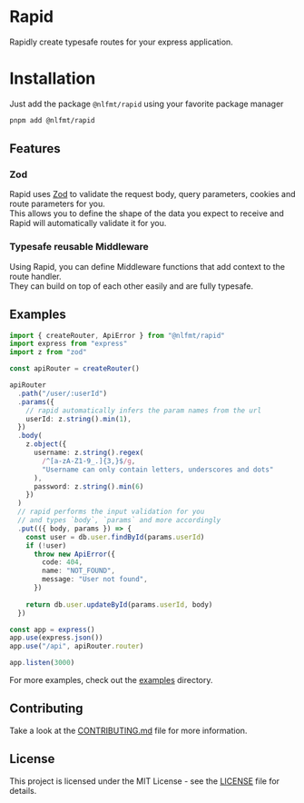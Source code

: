 # Rapid
Rapidly create typesafe routes for your express application.

# Installation
Just add the package `@nlfmt/rapid` using your favorite package manager
```sh
pnpm add @nlfmt/rapid
```

## Features
### Zod
Rapid uses [Zod](https://zod.dev/) to validate the request body, query parameters, cookies and route parameters for you. \
This allows you to define the shape of the data you expect to receive and Rapid will automatically validate it for you.

### Typesafe reusable Middleware
Using Rapid, you can define Middleware functions that add context to the route handler. \
They can build on top of each other easily and are fully typesafe.

## Examples
```ts
import { createRouter, ApiError } from "@nlfmt/rapid"
import express from "express"
import z from "zod"

const apiRouter = createRouter()

apiRouter
  .path("/user/:userId")
  .params({
    // rapid automatically infers the param names from the url
    userId: z.string().min(1),
  })
  .body(
    z.object({
      username: z.string().regex(
        /^[a-zA-Z1-9_.]{3,}$/g,
        "Username can only contain letters, underscores and dots"
      ),
      password: z.string().min(6)
    })
  )
  // rapid performs the input validation for you
  // and types `body`, `params` and more accordingly
  .put(({ body, params }) => {
    const user = db.user.findById(params.userId)
    if (!user)
      throw new ApiError({
        code: 404,
        name: "NOT_FOUND",
        message: "User not found",
      })
        
    return db.user.updateById(params.userId, body)
  })

const app = express()
app.use(express.json())
app.use("/api", apiRouter.router)

app.listen(3000)
```
For more examples, check out the [examples](examples) directory.

## Contributing
Take a look at the [CONTRIBUTING.md](CONTRIBUTING.md) file for more information.


## License
This project is licensed under the MIT License - see the [LICENSE](LICENSE) file for details.